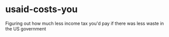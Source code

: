 # usaid-costs-you
Figuring out how much less income tax you'd pay if there was less waste in the US government

